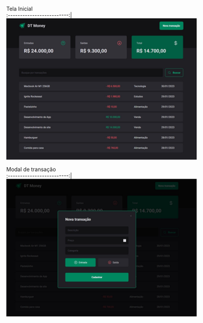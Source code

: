 Tela Inicial  
:-------------------------:|
<img src= "./public/home.jpg">

Modal de transação  
:-------------------------:|
<img src= "./public/modal.jpg">
